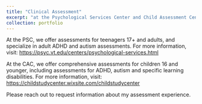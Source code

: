 ```yaml
---
title: "Clinical Assessment"
excerpt: "at the Psychological Services Center and Child Assessment Center of Virginia Tech"
collection: portfolio
---
```


At the PSC, we offer assessments for teenagers 17+ and adults, and specialize in adult ADHD and autism assessments. For more information, visit: https://psyc.vt.edu/centers/psychological-services.html 

At the CAC, we offer comprehensive assessments for children 16 and younger, including assessments for ADHD, autism and specific learning disabilities. For more information, visit: https://childstudycenter.wixsite.com/childstudycenter

Please reach out to request information about my assessment experience.
